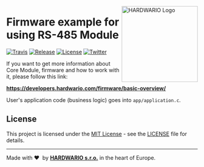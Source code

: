 <a href="https://www.hardwario.com/"><img src="https://www.hardwario.com/ci/assets/hw-logo.svg" width="200" alt="HARDWARIO Logo" align="right"></a>

# Firmware example for using RS-485 Module

[![Travis](https://img.shields.io/travis/bigclownprojects/bcf-usb-rs485-module/master.svg)](https://travis-ci.org/bigclownprojects/bcf-usb-rs485-module)
[![Release](https://img.shields.io/github/release/bigclownprojects/bcf-usb-rs485-module.svg)](https://github.com/bigclownprojects/bcf-usb-rs485-module/releases)
[![License](https://img.shields.io/github/license/bigclownprojects/bcf-usb-rs485-module.svg)](https://github.com/bigclownprojects/bcf-usb-rs485-module/blob/master/LICENSE)
[![Twitter](https://img.shields.io/twitter/follow/hardwario_en.svg?style=social&label=Follow)](https://twitter.com/hardwario_en)

If you want to get more information about Core Module, firmware and how to work with it, please follow this link:

**https://developers.hardwario.com/firmware/basic-overview/**

User's application code (business logic) goes into `app/application.c`.

## License

This project is licensed under the [MIT License](https://opensource.org/licenses/MIT/) - see the [LICENSE](LICENSE) file for details.

---

Made with &#x2764;&nbsp; by [**HARDWARIO s.r.o.**](https://www.hardwario.com/) in the heart of Europe.
